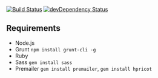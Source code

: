 [![Build Status](https://travis-ci.org/marcobiedermann/html-email-boilerplate.svg?branch=master)](https://travis-ci.org/marcobiedermann/html-email-boilerplate)
[![devDependency Status](https://david-dm.org/marcobiedermann/html-email-boilerplate/dev-status.svg)](https://david-dm.org/marcobiedermann/html-email-boilerplate#info=devDependencies)

## Requirements

* Node.js
* Grunt `npm install grunt-cli -g`
* Ruby
* Sass `gem install sass`
* Premailer `gem install premailer`, `gem install hpricot`
